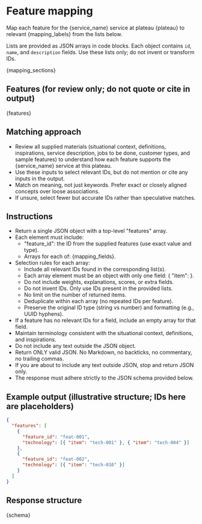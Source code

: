 # Feature mapping

Map each feature for the {service_name} service at plateau {plateau} to relevant {mapping_labels} from the lists below.

Lists are provided as JSON arrays in code blocks. Each object contains `id`, `name`, and `description` fields. Use these lists only; do not invent or transform IDs.

{mapping_sections}

## Features (for review only; do not quote or cite in output)

{features}

## Matching approach

- Review all supplied materials (situational context, definitions, inspirations, service description, jobs to be done, customer types, and sample features) to understand how each feature supports the {service_name} service at this plateau.
- Use these inputs to select relevant IDs, but do not mention or cite any inputs in the output.
- Match on meaning, not just keywords. Prefer exact or closely aligned concepts over loose associations.
- If unsure, select fewer but accurate IDs rather than speculative matches.

## Instructions

- Return a single JSON object with a top-level "features" array.
- Each element must include:
  - "feature_id": the ID from the supplied features (use exact value and type).
  - Arrays for each of: {mapping_fields}.
- Selection rules for each array:
  - Include all relevant IDs found in the corresponding list(s).
  - Each array element must be an object with only one field: { "item": <ID> }.
  - Do not include weights, explanations, scores, or extra fields.
  - Do not invent IDs. Only use IDs present in the provided lists.
  - No limit on the number of returned items.
  - Deduplicate within each array (no repeated IDs per feature).
  - Preserve the original ID type (string vs number) and formatting (e.g., UUID hyphens).
- If a feature has no relevant IDs for a field, include an empty array for that field.
- Maintain terminology consistent with the situational context, definitions, and inspirations.
- Do not include any text outside the JSON object.
- Return ONLY valid JSON. No Markdown, no backticks, no commentary, no trailing commas.
- If you are about to include any text outside JSON, stop and return JSON only.
- The response must adhere strictly to the JSON schema provided below.

## Example output (illustrative structure; IDs here are placeholders)

```json
{
  "features": [
    {
      "feature_id": "feat-001",
      "technology": [{ "item": "tech-001" }, { "item": "tech-004" }]
    },
    {
      "feature_id": "feat-002",
      "technology": [{ "item": "tech-010" }]
    }
  ]
}
```

## Response structure

{schema}
```
